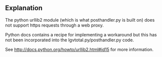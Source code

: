 ## Explanation ##

The python urllib2 module (which is what posthandler.py is built on) does not support https requests through a web proxy.

Python docs contains a recipe for implementing a workaround but this has not been incorporated into the lgvtotal.py/posthandler.py code.

See http://docs.python.org/howto/urllib2.html#id15 for more information.